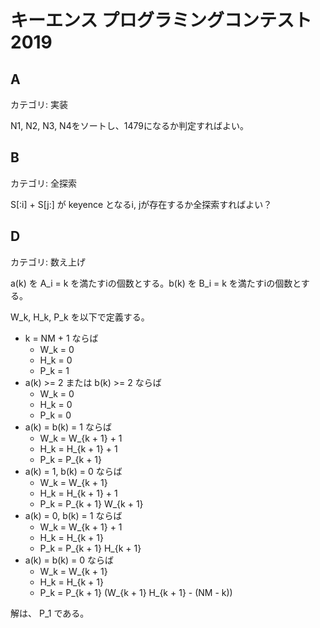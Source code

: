 # キーエンス プログラミングコンテスト2019

## A
カテゴリ: 実装

N1, N2, N3, N4をソートし、1479になるか判定すればよい。

## B
カテゴリ: 全探索

S[:i] + S[j:] が keyence となるi, jが存在するか全探索すればよい？

## D
カテゴリ: 数え上げ

a(k) を A_i = k を満たすiの個数とする。b(k) を B_i = k を満たすiの個数とする。

W_k, H_k, P_k を以下で定義する。

* k = NM + 1 ならば
  * W_k = 0
  * H_k = 0
  * P_k = 1
* a(k) >= 2 または b(k) >= 2 ならば
  * W_k = 0
  * H_k = 0
  * P_k = 0
* a(k) = b(k) = 1 ならば
  * W_k = W_{k + 1} + 1
  * H_k = H_{k + 1} + 1
  * P_k = P_{k + 1}
* a(k) = 1, b(k) = 0 ならば
  * W_k = W_{k + 1}
  * H_k = H_{k + 1} + 1
  * P_k = P_{k + 1} W_{k + 1}
* a(k) = 0, b(k) = 1 ならば
  * W_k = W_{k + 1} + 1
  * H_k = H_{k + 1}
  * P_k = P_{k + 1} H_{k + 1}
* a(k) = b(k) = 0 ならば
  * W_k = W_{k + 1}
  * H_k = H_{k + 1}
  * P_k = P_{k + 1} (W_{k + 1} H_{k + 1} - (NM - k))

解は、 P_1 である。
